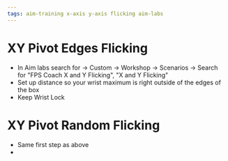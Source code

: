 ```yaml
---
tags: aim-training x-axis y-axis flicking aim-labs
---
```


# XY Pivot Edges Flicking

- In Aim labs search for -> Custom -> Workshop -> Scenarios -> Search for "FPS Coach X and Y Flicking", "X and Y Flicking"
- Set up distance so your wrist maximum is right outside of the edges of the box
- Keep Wrist Lock

# XY Pivot Random Flicking
- Same first step as above
- 
